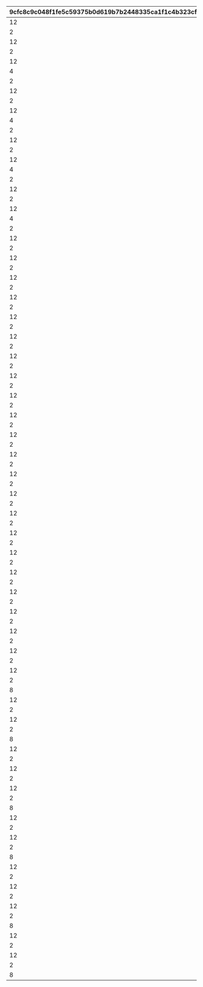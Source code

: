 |9cfc8c9c048f1fe5c59375b0d619b7b2448335ca1f1c4b323cf43ca8c59397d4|49dd1da666e6a906c4ad2b1a9afd6fe2a81e4ee23b9049bb8f3dae2dd499521f|10e61d80294b0d61dc8c101d88b44a79f6be796bc8c973ffb5130870307930d6|5054eabf9868d807d7cd16707b8ad1274bd23f8af4d7fe24098d5487dd7fb999|f5899bd687a2b3f3f992fdddaae90bc915c20ebabb2d9c87b82161439e164829|
| --- | --- | --- | --- | --- |
|12|150000|94002|310001011|31000101|
|2|10|22003|310001012|31000101|
|12|500000|94002|310001021|31000102|
|2|10|22003|310001022|31000102|
|12|500000|94002|310001031|31000103|
|4|5|140001|310001032|31000103|
|2|5|25001|310001033|31000103|
|12|500000|94002|310001041|31000104|
|2|10|22003|310001042|31000104|
|12|500000|94002|310001051|31000105|
|4|5|140001|310001052|31000105|
|2|5|25001|310001053|31000105|
|12|500000|94002|310001061|31000106|
|2|10|22003|310001062|31000106|
|12|500000|94002|310001071|31000107|
|4|5|140001|310001072|31000107|
|2|5|25001|310001073|31000107|
|12|500000|94002|310001081|31000108|
|2|10|22003|310001082|31000108|
|12|500000|94002|310001091|31000109|
|4|5|140001|310001092|31000109|
|2|5|25001|310001093|31000109|
|12|150000|94002|310011011|31001101|
|2|5|22003|310011012|31001101|
|12|150000|94002|310011021|31001102|
|2|5|22003|310011022|31001102|
|12|150000|94002|310011031|31001103|
|2|5|22003|310011032|31001103|
|12|150000|94002|310011111|31001111|
|2|5|22003|310011112|31001111|
|12|200000|94002|310011121|31001112|
|2|5|22003|310011122|31001112|
|12|150000|94002|310012011|31001201|
|2|5|22003|310012012|31001201|
|12|150000|94002|310012021|31001202|
|2|5|22003|310012022|31001202|
|12|150000|94002|310012031|31001203|
|2|5|22003|310012032|31001203|
|12|150000|94002|310012111|31001211|
|2|5|22003|310012112|31001211|
|12|200000|94002|310012121|31001212|
|2|5|22003|310012122|31001212|
|12|150000|94002|310013011|31001301|
|2|5|22003|310013012|31001301|
|12|150000|94002|310013021|31001302|
|2|5|22003|310013022|31001302|
|12|150000|94002|310013031|31001303|
|2|5|22003|310013032|31001303|
|12|150000|94002|310013111|31001311|
|2|5|22003|310013112|31001311|
|12|200000|94002|310013121|31001312|
|2|5|22003|310013122|31001312|
|12|150000|94002|310014011|31001401|
|2|5|22003|310014012|31001401|
|12|150000|94002|310014021|31001402|
|2|5|22003|310014022|31001402|
|12|150000|94002|310014031|31001403|
|2|5|22003|310014032|31001403|
|12|150000|94002|310014111|31001411|
|2|5|22003|310014112|31001411|
|12|200000|94002|310014121|31001412|
|2|5|22003|310014122|31001412|
|12|150000|94002|310021011|31002101|
|2|5|22003|310021012|31002101|
|12|150000|94002|310021021|31002102|
|2|5|22003|310021022|31002102|
|12|150000|94002|310021031|31002103|
|2|5|22003|310021032|31002103|
|8|50|91002|310021041|31002104|
|12|150000|94002|310021111|31002111|
|2|5|22003|310021112|31002111|
|12|200000|94002|310021121|31002112|
|2|5|22003|310021122|31002112|
|8|100|91002|310021131|31002113|
|12|150000|94002|310031011|31003101|
|2|5|22003|310031012|31003101|
|12|150000|94002|310031021|31003102|
|2|5|22003|310031022|31003102|
|12|150000|94002|310031031|31003103|
|2|5|22003|310031032|31003103|
|8|50|91002|310031041|31003104|
|12|150000|94002|310031111|31003111|
|2|5|22003|310031112|31003111|
|12|200000|94002|310031121|31003112|
|2|5|22003|310031122|31003112|
|8|100|91002|310031131|31003113|
|12|150000|94002|310032011|31003201|
|2|5|22003|310032012|31003201|
|12|150000|94002|310032021|31003202|
|2|5|22003|310032022|31003202|
|12|150000|94002|310032031|31003203|
|2|5|22003|310032032|31003203|
|8|50|91002|310032041|31003204|
|12|150000|94002|310032111|31003211|
|2|5|22003|310032112|31003211|
|12|200000|94002|310032121|31003212|
|2|5|22003|310032122|31003212|
|8|100|91002|310032131|31003213|